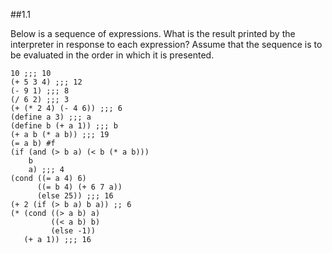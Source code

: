 ##1.1

Below is a sequence of expressions. What is the result printed by the interpreter in response to each expression? Assume that the sequence is to be evaluated in the order in which it is presented.

```
10 ;;; 10
(+ 5 3 4) ;;; 12
(- 9 1) ;;; 8
(/ 6 2) ;;; 3
(+ (* 2 4) (- 4 6)) ;;; 6
(define a 3) ;;; a
(define b (+ a 1)) ;;; b
(+ a b (* a b)) ;;; 19
(= a b) #f
(if (and (> b a) (< b (* a b)))
    b
    a) ;;; 4
(cond ((= a 4) 6)
      ((= b 4) (+ 6 7 a))
      (else 25)) ;;; 16
(+ 2 (if (> b a) b a)) ;; 6
(* (cond ((> a b) a)
         ((< a b) b)
         (else -1))
   (+ a 1)) ;;; 16
```